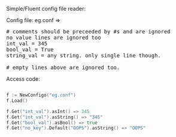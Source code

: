 Simple/Fluent config file reader:


Config file: eg.conf =>
<pre>
# comments should be preceeded by #s and are ignored
no value lines are ignored too
int_val = 345
bool_val = True
string_val = any string. only single line though.
 
# empty lines above are ignored too.
</pre>

Access code:

``` go

f := NewConfigo("eg.conf")
f.Load()

f.Get("int_val").asInt() => 345
f.Get("int_val").asString() => "345"
f.Get("bool_val").asBool() => true
f.Get("no_key").Default("OOPS").asString() => "OOPS"

```
